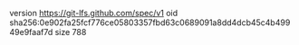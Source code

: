 version https://git-lfs.github.com/spec/v1
oid sha256:0e902fa25fcf776ce05803357fbd63c0689091a8dd4dcb45c4b49949e9faaf7d
size 788

